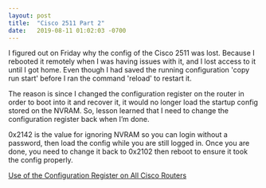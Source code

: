 ```yaml
---
layout: post
title:  "Cisco 2511 Part 2"
date:   2019-08-11 01:02:03 -0700
---
```


I figured out on Friday why the config of the Cisco 2511 was lost. Because I rebooted it remotely when I was having issues with it, and I lost access to it until I got home. Even though I had saved the running configuration 'copy run start' before I ran the command 'reload' to restart it.

The reason is since I changed the configuration register on the router in order to boot into it and recover it, it would no longer load the startup config stored on the NVRAM. So, lesson learned that I need to change the configuration register back when I’m done.

0x2142 is the value for ignoring NVRAM so you can login without a password, then load the config while you are still logged in.  Once you are done, you need to change it back to 0x2102 then reboot to ensure it took the config properly.

[Use of the Configuration Register on All Cisco Routers](https://www.cisco.com/c/en/us/support/docs/routers/10000-series-routers/50421-config-register-use.html#anc7)


